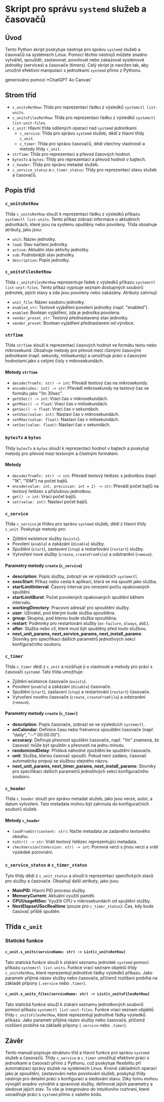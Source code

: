 # Skript pro správu `systemd` služeb a časovačů

## Úvod

Tento Python skript poskytuje nástroje pro správu `systemd` služeb a časovačů na systémech Linux. Pomocí těchto nástrojů můžete snadno vytvářet, spouštět, zastavovat, povolovat nebo zakazovat systémové jednotky (services) a časovače (timers). Celý skript je navržen tak, aby umožnil efektivní manipulaci s jednotkami `systemd` přímo z Pythonu.

generováno pomocí *ChatGPT 4o Canvas'

## Strom tříd

- `c_unitsRetRow`: Třída pro reprezentaci řádku z výsledků `systemctl list-units`.
- `c_unitsFilesRetRow`: Třída pro reprezentaci řádku z výsledků `systemctl list-unit-files`.
- `c_unit`: Hlavní třída sdílených operací nad `systemd` jednotkami.
  - `c_service`: Třída pro správu `systemd` služeb, dědí z hlavní třídy `c_unit`.
  - `c_timer`: Třída pro správu časovačů, dědí všechny vlastnosti a metody třídy `c_unit`.
- `strTime`: Třída pro reprezentaci a převod časových hodnot.
- `bytesTx` a `bytes`: Třídy pro reprezentaci a převod hodnot v bajtech.
- `c_header`: Třída pro správu metadat služeb.
- `c_service_status` a `c_timer_status`: Třídy pro reprezentaci stavu služeb a časovačů.

## Popis tříd

### `c_unitsRetRow`

Třída `c_unitsRetRow` slouží k reprezentaci řádku z výsledků příkazu `systemctl list-units`. Tento příkaz zobrazí informace o aktuálních jednotkách, které jsou na systému spuštěny nebo povoleny. Třída obsahuje atributy, jako jsou:

- `unit`: Název jednotky.
- `load`: Stav načtení jednotky.
- `active`: Aktuální stav aktivity jednotky.
- `sub`: Podrobnější stav jednotky.
- `description`: Popis jednotky.

### `c_unitsFilesRetRow`

Třída `c_unitsFilesRetRow` reprezentuje řádek z výsledků příkazu `systemctl list-unit-files`. Tento příkaz vypisuje seznam dostupných souborů jednotek, jejich stavy a zda jsou povoleny nebo zakázány. Atributy zahrnují:

- `unit_file`: Název souboru jednotky.
- `enabled_str`: Textové vyjádření povolení jednotky (např. "enabled").
- `enabled`: Boolean vyjádření, zda je jednotka povolena.
- `vendor_preset_str`: Textový přednastavený stav jednotky.
- `vendor_preset`: Boolean vyjádření přednastavení od výrobce.

### `strTime`

Třída `strTime` slouží k reprezentaci časových hodnot ve formátu textu nebo mikrosekund. Obsahuje metody pro převod mezi různými časovými jednotkami (např. sekundy, milisekundy) a umožňuje práci s časovými hodnotami jako s celými čísly v mikrosekundách.

#### Metody `strTime`

- `decode(fromTx: str) -> int`: Převádí textový čas na mikrosekundy.
- `encode(uSec: int) -> str`: Převádí mikrosekundy na textový čas ve formátu jako "1m 30sec".
- `getUSec() -> int`: Vrací čas v mikrosekundách.
- `getMSec() -> float`: Vrací čas v milisekundách.
- `getSec() -> float`: Vrací čas v sekundách.
- `setUSec(value: int)`: Nastaví čas v mikrosekundách.
- `setMSec(value: float)`: Nastaví čas v milisekundách.
- `setSec(value: float)`: Nastaví čas v sekundách.

### `bytesTx` a `bytes`

Třídy `bytesTx` a `bytes` slouží k reprezentaci hodnot v bajtech a poskytují metody pro převod mezi textovým a číselným formátem.

#### Metody

- `decode(fromTx: str) -> int`: Převádí textový řetězec s jednotkou (např. "1K", "10M") na počet bajtů.
- `encode(value: int, precision: int = 2) -> str`: Převádí počet bajtů na textový řetězec s příslušnou jednotkou.
- `get() -> int`: Vrací počet bajtů.
- `set(value: int)`: Nastaví počet bajtů.

### `c_service`

Třída `c_service` je třídou pro správu `systemd` služeb, dědí z hlavní třídy `c_unit`. Poskytuje metody pro:

- Zjištění existence služby (`exists`).
- Povolení (`enable`) a zakázání (`disable`) služby.
- Spuštění (`start`), zastavení (`stop`) a restartování (`restart`) služby.
- Vytvoření nové služby (`create`, `createFromFile`) a odstranění (`remove`).

#### Parametry metody `create` (`c_service`)

- **description**: Popis služby, zobrazí se ve výsledcích `systemctl`.
- **execStart**: Příkaz nebo cesta k aplikaci, která se má spustit jako služba.
- **startLimitInterval**: Časový interval pro omezení počtu opakovaných spuštění.
- **startLimitBurst**: Počet povolených opakovaných spuštění během intervalu.
- **workingDirectory**: Pracovní adresář pro spouštění služby.
- **user**: Uživatel, pod kterým bude služba spouštěna.
- **group**: Skupina, pod kterou bude služba spouštěna.
- **restart**: Podmínky pro restartování služby (`on-failure`, `always`, atd.).
- **after**: Služba nebo cíl, které musí být spuštěny před touto službou.
- **next_unit_params, next_service_params, next_install_params**: Slovníky pro specifikaci dalších parametrů jednotlivých sekcí konfiguračního souboru.

### `c_timer`

Třída `c_timer` dědí z `c_unit` a rozšiřuje ji o vlastnosti a metody pro práci s časovači `systemd`. Tato třída umožňuje:

- Zjištění existence časovače (`exists`).
- Povolení (`enable`) a zakázání (`disable`) časovače.
- Spuštění (`start`), zastavení (`stop`) a restartování (`restart`) časovače.
- Vytvoření nového časovače (`create`, `createFromFile`) a odstranění (`remove`).

#### Parametry metody `create` (`c_timer`)

- **description**: Popis časovače, zobrazí se ve výsledcích `systemctl`.
- **onCalendar**: Definice času nebo frekvence spouštění časovače (např. "daily", "*-*-* 00:00:00").
- **accuracy**: Definuje přesnost spuštění časovače, např. "1m" znamená, že časovač může být spuštěn s přesností na jednu minutu.
- **randomizedDelay**: Přidává náhodné zpoždění ke spuštění časovače.
- **unit**: Služba, kterou časovač spouští. Pokud není zadáno, časovač automaticky propojí se službou stejného názvu.
- **next_unit_params, next_timer_params, next_install_params**: Slovníky pro specifikaci dalších parametrů jednotlivých sekcí konfiguračního souboru.

### `c_header`

Třída `c_header` slouží pro správu metadat služeb, jako jsou verze, autor, a datum vytvoření. Tato metadata mohou být zahrnuta do konfiguračních souborů služeb.

#### Metody `c_header`

- `loadFromStr(content: str)`: Načte metadata ze zadaného textového obsahu.
- `toStr() -> str`: Vrátí textový řetězec reprezentující metadata.
- `checkVersion(toVersion: str) -> int`: Porovná verzi s jinou verzí a vrátí výsledek porovnání.

### `c_service_status` a `c_timer_status`

Tyto třídy dědí z `c_unit_status` a slouží k reprezentaci specifických stavů pro služby a časovače. Obsahují další atributy, jako jsou:

- **MainPID**: Hlavní PID procesu služby.
- **MemoryCurrent**: Aktuální využití paměti.
- **CPUUsageNSec**: Využití CPU v mikrosekundách od spuštění služby.
- **NextElapseUSecRealtime** (pouze pro `c_timer_status`): Čas, kdy bude časovač příště spuštěn.

## Třída `c_unit`

### Statické funkce

#### `c_unit.s_units(serviceName: str) -> List[c_unitsRetRow]`

Tato statická funkce slouží k získání seznamu jednotek `systemd` pomocí příkazu `systemctl list-units`. Funkce vrací seznam objektů třídy `c_unitsRetRow`, které reprezentují jednotlivé řádky výsledků příkazu. Jako parametr přijímá název služby nebo časovače, přičemž rozlišení probíhá na základě přípony (`.service` nebo `.timer`).

#### `c_unit.s_units_files(serviceName: str) -> List[c_unitsFilesRetRow]`

Tato statická funkce slouží k získání seznamu jednotkových souborů pomocí příkazu `systemctl list-unit-files`. Funkce vrací seznam objektů třídy `c_unitsFilesRetRow`, které reprezentují jednotlivé řádky výsledků příkazu. Jako parametr přijímá název služby nebo časovače, přičemž rozlišení probíhá na základě přípony (`.service` nebo `.timer`).

## Závěr

Tento manuál popisuje strukturu tříd a hlavní funkce pro správu `systemd` služeb a časovačů. Třídy `c_service` a `c_timer` umožňují efektivní práci s jednotkami a časovači přímo z Pythonu, což poskytuje flexibilitu při automatizaci správy služeb na systémech Linux. Kromě základních operací jako je spouštění, zastavování nebo povolování služeb, poskytují třídy nástroje pro detailní práci s konfigurací a sledování stavu. Díky tomu mohou vývojáři snadno vytvářet a spravovat služby, definovat jejich parametry a sledovat jejich stav. To vše je integrováno do intuitivního rozhraní, které usnadňuje práci s `systemd` přímo z vašeho kódu.

